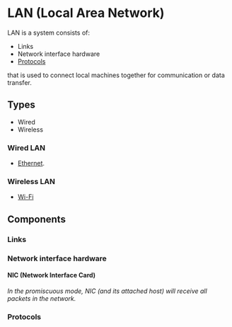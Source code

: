 # LAN (Local Area Network)
LAN is a system consists of:
- Links
- Network interface hardware
- [Protocols](intro.md#protocol)

that is used to connect local machines together for communication or data transfer.
## Types
- Wired
- Wireless
### Wired LAN
- [Ethernet](ethernet.md).
### Wireless LAN
- [Wi-Fi](wifi.md)
## Components
### Links
### Network interface hardware
#### NIC (Network Interface Card)
*In the promiscuous mode, NIC (and its attached host) will receive all packets in the network.*
### Protocols
